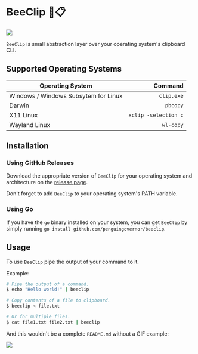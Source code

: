 # BeeClip 🐝📋

![](https://user-images.githubusercontent.com/13544676/89609229-19b9f780-d82c-11ea-8dca-349f6e07b1f2.png)

`BeeClip` is small abstraction layer over your operating system's clipboard CLI.

## Supported Operating Systems

| Operating System                     |              Command |
| ------------------------------------ | -------------------: |
| Windows / Windows Subsytem for Linux |           `clip.exe` |
| Darwin                               |             `pbcopy` |
| X11 Linux                            | `xclip -selection c` |
| Wayland Linux                        |            `wl-copy` |

## Installation

### Using GitHub Releases

Download the appropriate version of `BeeClip` for your operating system and architecture on the [release page](https://github.com/penguingovernor/beeclip/releases).

Don't forget to add `BeeClip` to your operating system's PATH variable.

### Using Go

If you have the `go` binary installed on your system, you can get `BeeClip` by simply running `go install github.com/penguingovernor/beeclip`.

## Usage

To use `BeeClip` pipe the output of your command to it.

Example:

```bash
# Pipe the output of a command.
$ echo "Hello world!" | beeclip

# Copy contents of a file to clipboard.
$ beeclip < file.txt

# Or for multiple files.
$ cat file1.txt file2.txt | beeclip
```

And this wouldn't be a complete `README.md` without a GIF example:

![](https://user-images.githubusercontent.com/13544676/89611200-6ce27900-d831-11ea-920a-d7040564edb6.gif)
